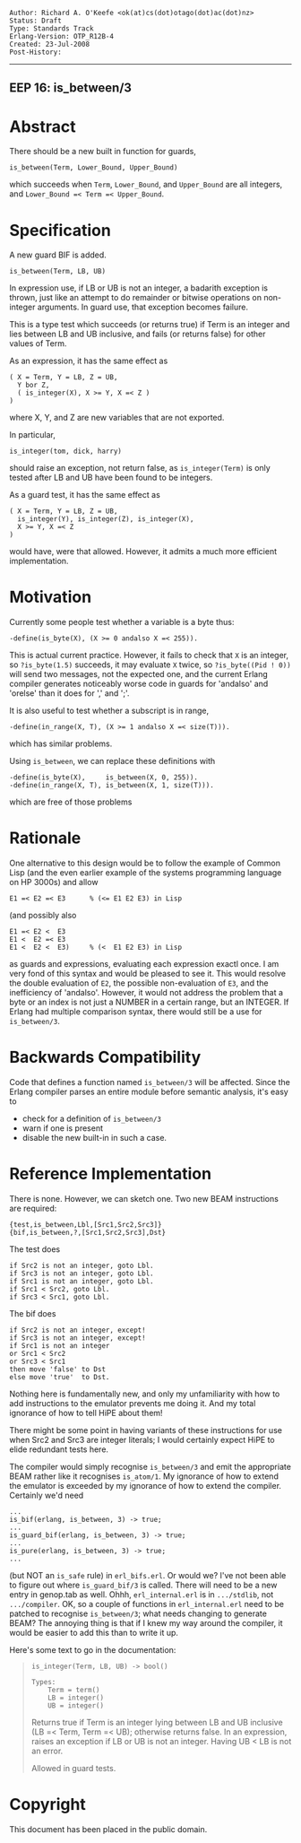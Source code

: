     Author: Richard A. O'Keefe <ok(at)cs(dot)otago(dot)ac(dot)nz>
    Status: Draft
    Type: Standards Track
    Erlang-Version: OTP_R12B-4
    Created: 23-Jul-2008
    Post-History:
****
EEP 16: is_between/3
----

Abstract
========

There should be a new built in function for guards,

    is_between(Term, Lower_Bound, Upper_Bound)

which succeeds when `Term`, `Lower_Bound`, and `Upper_Bound`
are all integers, and `Lower_Bound =< Term =< Upper_Bound`.

Specification
=============

A new guard BIF is added.

    is_between(Term, LB, UB)

In expression use, if LB or UB is not an integer,
a badarith exception is thrown, just like an attempt to
do remainder or bitwise operations on non-integer arguments.
In guard use, that exception becomes failure.

This is a type test which succeeds (or returns true) if
Term is an integer and lies between LB and UB inclusive,
and fails (or returns false) for other values of Term.

As an expression, it has the same effect as

    ( X = Term, Y = LB, Z = UB,
      Y bor Z,
      ( is_integer(X), X >= Y, X =< Z )
    )

where X, Y, and Z are new variables that are not exported.

In particular,

    is_integer(tom, dick, harry)

should raise an exception, not return false, as `is_integer(Term)`
is only tested after LB and UB have been found to be integers.

As a guard test, it has the same effect as

    ( X = Term, Y = LB, Z = UB,
      is_integer(Y), is_integer(Z), is_integer(X),
      X >= Y, X =< Z
    )

would have, were that allowed.  However, it admits a much
more efficient implementation.

Motivation
==========

Currently some people test whether a variable is a byte thus:

    -define(is_byte(X), (X >= 0 andalso X =< 255)).

This is actual current practice.  However, it fails to check
that `X` is an integer, so `?is_byte(1.5)` succeeds, it may
evaluate `X` twice, so `?is_byte((Pid ! 0))` will send two messages,
not the expected one, and the current Erlang compiler generates
noticeably worse code in guards for 'andalso' and 'orelse' than
it does for ',' and ';'.

It is also useful to test whether a subscript is in range,

    -define(in_range(X, T), (X >= 1 andalso X =< size(T))).

which has similar problems.

Using `is_between`, we can replace these definitions with

    -define(is_byte(X),     is_between(X, 0, 255)).
    -define(in_range(X, T), is_between(X, 1, size(T))).

which are free of those problems

Rationale
=========

One alternative to this design would be to follow the example
of Common Lisp (and the even earlier example of the systems
programming language on HP 3000s) and allow

    E1 =< E2 =< E3      % (<= E1 E2 E3) in Lisp

(and possibly also

    E1 =< E2 <  E3
    E1 <  E2 =< E3
    E1 <  E2 <  E3)     % (<  E1 E2 E3) in Lisp

as guards and expressions, evaluating each expression exactl
once.  I am very fond of this syntax and would be pleased to
see it.  This would resolve the double evaluation of `E2`, the
possible non-evaluation of `E3`, and the inefficiency of 'andalso'.
However, it would not address the problem that a byte or an
index is not just a NUMBER in a certain range, but an INTEGER.
If Erlang had multiple comparison syntax, there would still be
a use for `is_between/3`.

Backwards Compatibility
=======================

Code that defines a function named `is_between/3` will be
affected.  Since the Erlang compiler parses an entire
module before semantic analysis, it's easy to

- check for a definition of `is_between/3`
- warn if one is present
- disable the new built-in in such a case.

Reference Implementation
========================

There is none.  However, we can sketch one.
Two new BEAM instructions are required:

    {test,is_between,Lbl,[Src1,Src2,Src3]}
    {bif,is_between,?,[Src1,Src2,Src3],Dst}

The test does

    if Src2 is not an integer, goto Lbl.
    if Src3 is not an integer, goto Lbl.
    if Src1 is not an integer, goto Lbl.
    if Src1 < Src2, goto Lbl.
    if Src3 < Src1, goto Lbl.

The bif does

    if Src2 is not an integer, except!
    if Src3 is not an integer, except!
    if Src1 is not an integer
    or Src1 < Src2
    or Src3 < Src1
    then move 'false' to Dst
    else move 'true'  to Dst.

Nothing here is fundamentally new, and only my unfamiliarity with
how to add instructions to the emulator prevents me doing it.  And
my total ignorance of how to tell HiPE about them!

There might be some point in having variants of these instructions
for use when Src2 and Src3 are integer literals; I would certainly
expect HiPE to elide redundant tests here.

The compiler would simply recognise `is_between/3` and emit the
appropriate BEAM rather like it recognises `is_atom/1`.
My ignorance of how to extend the emulator is exceeded by my
ignorance of how to extend the compiler.  Certainly we'd need

    ...
    is_bif(erlang, is_between, 3) -> true;
    ...
    is_guard_bif(erlang, is_between, 3) -> true;
    ...
    is_pure(erlang, is_between, 3) -> true;
    ...

(but NOT an `is_safe` rule) in `erl_bifs.erl`.  Or would we?  I've
not been able to figure out where `is_guard_bif/3` is called.
There will need to be a new entry in genop.tab as well.
Ohhh, `erl_internal.erl` is in `.../stdlib`, not `.../compiler`.
OK, so a couple of functions in `erl_internal.erl` need to be patched
to recognise `is_between/3`; what needs changing to generate BEAM?
The annoying thing is that if I knew my way around the compiler,
it would be easier to add this than to write it up.

Here's some text to go in the documentation:

>     is_integer(Term, LB, UB) -> bool()
>
>     Types:
>         Term = term()
>         LB = integer()
>         UB = integer()
>
> Returns true if Term is an integer lying between LB
> and UB inclusive (LB =< Term, Term =< UB); otherwise
> returns false.  In an expression, raises an exception
> if LB or UB is not an integer.  Having UB < LB is not
> an error.
>
> Allowed in guard tests.

Copyright
=========

This document has been placed in the public domain.

[EmacsVar]: <> "Local Variables:"
[EmacsVar]: <> "mode: indented-text"
[EmacsVar]: <> "indent-tabs-mode: nil"
[EmacsVar]: <> "sentence-end-double-space: t"
[EmacsVar]: <> "fill-column: 70"
[EmacsVar]: <> "coding: utf-8"
[EmacsVar]: <> "End:"
